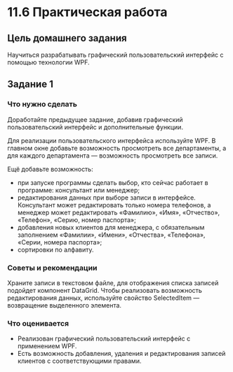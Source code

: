 # 11.6 Практическая работа
## Цель домашнего задания
Научиться разрабатывать графический пользовательский интерфейс с помощью технологии WPF.

## Задание 1

### Что нужно сделать
Доработайте предыдущее задание, добавив графический пользовательский интерфейс и дополнительные функции. 

Для реализации пользовательского интерфейса используйте WPF. В главном окне добавьте возможность просмотреть все департаменты, а для каждого департамента — возможность просмотреть все записи.

Ещё добавьте возможность:

* при запуске программы сделать выбор, кто сейчас работает в программе: консультант или менеджер;
* редактирования данных при выборе записи в интерфейсе. Консультант может редактировать только номера телефонов, а менеджер может редактировать «Фамилию», «Имя», «Отчество», «Телефон», «Серию, номер паспорта»;
* добавления новых клиентов для менеджера, с обязательным заполнением «Фамилии», «Имени», «Отчества», «Телефона», «Серии, номера паспорта»;
* сортировки по алфавиту.


### Советы и рекомендации
Храните записи в текстовом файле, для отображения списка записей подойдет компонент DataGrid. Чтобы реализовать возможность редактирования данных, используйте свойство SelectedItem — возвращение выделенного элемента.



### Что оценивается
* Реализован графический пользовательский интерфейс с применением WPF.
* Есть возможность добавления, удаления и редактирования записей клиентов с соответствующими правами.
